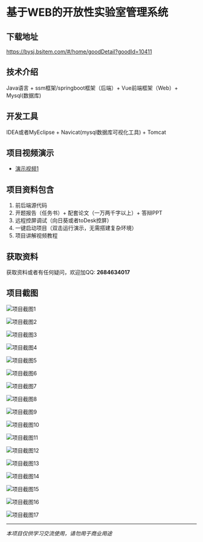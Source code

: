 # 基于WEB的开放性实验室管理系统

## 下载地址
https://bysj.bsitem.com/#/home/goodDetail?goodId=10411

## 技术介绍
Java语言 + ssm框架/springboot框架（后端）+ Vue前端框架（Web）+ Mysql(数据库)

## 开发工具
IDEA或者MyEclipse + Navicat(mysql数据库可视化工具) + Tomcat

## 项目视频演示
- [演示视频1](https://graduation-images.oss-cn-beijing.aliyuncs.com/videos/828%E5%A5%97ssm%E5%BD%95%E5%83%8F/10411_ssm255%E5%9F%BA%E4%BA%8EWEB%E7%9A%84%E5%BC%80%E6%94%BE%E6%80%A7%E5%AE%9E%E9%AA%8C%E5%AE%A4%E7%AE%A1%E7%90%86%E7%B3%BB%E7%BB%9F%2Bvue%E5%BD%95%E5%83%8F.mp4)

## 项目资料包含
1. 前后端源代码
2. 开题报告（任务书）+ 配套论文（一万两千字以上）+ 答辩PPT
3. 远程控屏调试（向日葵或者toDesk控屏）
4. 一键启动项目（双击运行演示，无需搭建复杂环境）
5. 项目讲解视频教程

## 获取资料
获取资料或者有任何疑问，欢迎加QQ: **2684634017**

## 项目截图
![项目截图1](https://graduation-images.oss-cn-beijing.aliyuncs.com/图片/10411/毕设论坛项目主图.jpg)

![项目截图2](https://graduation-images.oss-cn-beijing.aliyuncs.com/图片/10411/1.png)

![项目截图3](https://graduation-images.oss-cn-beijing.aliyuncs.com/图片/10411/2.png)

![项目截图4](https://graduation-images.oss-cn-beijing.aliyuncs.com/图片/10411/3.png)

![项目截图5](https://graduation-images.oss-cn-beijing.aliyuncs.com/图片/10411/4.png)

![项目截图6](https://graduation-images.oss-cn-beijing.aliyuncs.com/图片/10411/5.png)

![项目截图7](https://graduation-images.oss-cn-beijing.aliyuncs.com/图片/10411/6.png)

![项目截图8](https://graduation-images.oss-cn-beijing.aliyuncs.com/图片/10411/7.png)

![项目截图9](https://graduation-images.oss-cn-beijing.aliyuncs.com/图片/10411/8.png)

![项目截图10](https://graduation-images.oss-cn-beijing.aliyuncs.com/图片/10411/9.png)

![项目截图11](https://graduation-images.oss-cn-beijing.aliyuncs.com/图片/10411/10.png)

![项目截图12](https://graduation-images.oss-cn-beijing.aliyuncs.com/图片/10411/11.png)

![项目截图13](https://graduation-images.oss-cn-beijing.aliyuncs.com/图片/10411/12.png)

![项目截图14](https://graduation-images.oss-cn-beijing.aliyuncs.com/图片/10411/13.png)

![项目截图15](https://graduation-images.oss-cn-beijing.aliyuncs.com/图片/10411/14.png)

![项目截图16](https://graduation-images.oss-cn-beijing.aliyuncs.com/图片/10411/15.png)

![项目截图17](https://graduation-images.oss-cn-beijing.aliyuncs.com/图片/10411/16.png)

---
*本项目仅供学习交流使用，请勿用于商业用途*
